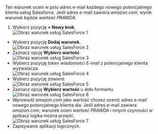 Ten warunek oceni w polu adres e-mail każdego nowego potencjalnego klienta usług Salesforce. Jeśli adres e-mail zawiera *amazon.com*, wynik warunek będzie *wartość PRAWDA*.

1. Wybierz pozycję **+ Nowy krok**.  
![Obraz warunek usług SalesForce 1](./media/connectors-create-api-salesforce/condition-1.png)   
- Wybierz pozycję **Dodaj warunek**.    
![Obraz warunek usług SalesForce 2](./media/connectors-create-api-salesforce/condition-2.png)  
- Zaznacz opcję **Wybierz wartość**.    
![Obraz warunek usług SalesForce 3](./media/connectors-create-api-salesforce/condition-3.png)  
- Wybierz pozycję token *wiadomości E-mail* z potencjalnego klienta wyzwalacza.    
![Obraz warunek usług SalesForce 4](./media/connectors-create-api-salesforce/condition-4.png)  
- Wybierz pozycję *zawiera*.      
![Obraz warunek usług SalesForce 5](./media/connectors-create-api-salesforce/condition-5.png)  
- Zaznacz opcję **Wybierz wartość** u dołu formantu.     
![Obraz warunek usług SalesForce 6](./media/connectors-create-api-salesforce/condition-6.png)  
- Wprowadź *amazon.com* jako wartość chcesz ocenić adres e-mail nowego potencjalnego klienta dla. Jeśli adres e-mail zawiera *amazon.com*, warunek oceni *wartość PRAWDA* i innych czynności w aplikacji logika można przejść.    
![Obraz warunek usług SalesForce 7](./media/connectors-create-api-salesforce/condition-7.png)  
- Zapisywanie aplikacji logicznych.  

